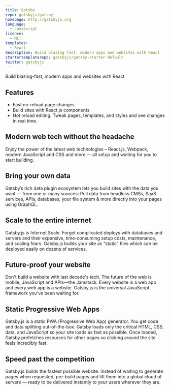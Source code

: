 ```yaml
---
title: Gatsby
repo: gatsbyjs/gatsby
homepage: http://gatsbyjs.org
language:
  - JavaScript
license:
  - MIT
templates:
  - React
description: Build blazing fast, modern apps and websites with React
startertemplaterepo: gatsbyjs/gatsby-starter-default
twitter: gatsbyjs
---
```


Build blazing-fast, modern apps and websites with React

## Features

- Fast no-reload page changes
- Build sites with React.js components
- Hot reload editing. Tweak pages, templates, and styles and see changes in real time.

## Modern web tech without the headache

Enjoy the power of the latest web technologies – React.js, Webpack, modern JavaScript and CSS and more — all setup and waiting for you to start building.

## Bring your own data

Gatsby’s rich data plugin ecosystem lets you build sites with the data you want — from one or many sources: Pull data from headless CMSs, SaaS services, APIs, databases, your file system & more directly into your pages using GraphQL.

## Scale to the entire internet

Gatsby.js is Internet Scale. Forget complicated deploys with databases and servers and their expensive, time-consuming setup costs, maintenance, and scaling fears. Gatsby.js builds your site as “static” files which can be deployed easily on dozens of services.

## Future-proof your website

Don't build a website with last decade's tech. The future of the web is mobile, JavaScript and APIs—the Jamstack. Every website is a web app and every web app is a website. Gatsby.js is the universal JavaScript framework you’ve been waiting for.

## Static Progressive Web Apps

Gatsby.js is a static PWA (Progressive Web App) generator. You get code and data splitting out-of-the-box. Gatsby loads only the critical HTML, CSS, data, and JavaScript so your site loads as fast as possible. Once loaded, Gatsby prefetches resources for other pages so clicking around the site feels incredibly fast.

## Speed past the competition

Gatsby.js builds the fastest possible website. Instead of waiting to generate pages when requested, pre-build pages and lift them into a global cloud of servers — ready to be delivered instantly to your users wherever they are.

